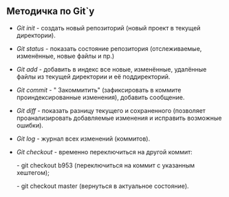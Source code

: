 ## Методичка по Git`y ##

* *Git init* - создать новый репозиторий (новый проект в текущей директории). 

* *Git status* - показать состояние репозитория (отслеживаемые, изменённые, новые файлы и пр.)

* *Git add* - добавить в индекс все новые, изменённые, удалённые файлы из текущей директории и её поддиректорий.

* *Git commit* - " Закоммитить" (зафиксировать в коммите проиндексированные изменения), добавить сообщение.

* *Git diff* - показать разницу текущего и сохраненного (позволяет проанализировать добавляемые изменения и исправить возможные ошибки).

* *Git log* - журнал всех изменений (коммитов).

* *Git checkout* - временно переключиться на другой коммит:

    \- git checkout b953 (переключиться на коммит с указанным хештегом);

    \- git checkout master (вернуться в актуальное состояние).

